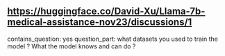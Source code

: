 ## https://huggingface.co/David-Xu/Llama-7b-medical-assistance-nov23/discussions/1

contains_question: yes
question_part: what datasets you used to train the model ? What the model knows and can do ?